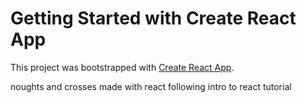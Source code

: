 # Getting Started with Create React App

This project was bootstrapped with [Create React App](https://github.com/facebook/create-react-app).

noughts and crosses made with react following intro to react tutorial
